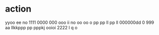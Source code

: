 # action 
yyoo
ee
no
1111
0000
000
ooo
ii
no
oo
oo
o
pp
pp
ll
pp
ll
000000dd
0
999
aa
llkkppp
pp
pppkj
ooioi
2222
l
q
o

